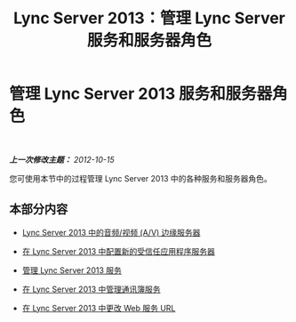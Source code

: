 ﻿---
title: Lync Server 2013：管理 Lync Server 服务和服务器角色
TOCTitle: 管理 Lync Server 2013 服务和服务器角色
ms:assetid: 4c316b2b-9445-49bd-868d-9b537d29b327
ms:mtpsurl: https://technet.microsoft.com/zh-cn/library/JJ688053(v=OCS.15)
ms:contentKeyID: 49888411
ms.date: 05/19/2016
mtps_version: v=OCS.15
ms.translationtype: HT
---

# 管理 Lync Server 2013 服务和服务器角色

 

_**上一次修改主题：** 2012-10-15_

您可使用本节中的过程管理 Lync Server 2013 中的各种服务和服务器角色。

## 本部分内容

  - [Lync Server 2013 中的音频/视频 (A/V) 边缘服务器](lync-server-2013-audio-video-a-v-edge-servers.md)

  - [在 Lync Server 2013 中配置新的受信任应用程序服务器](lync-server-2013-configure-a-new-trusted-application-server.md)

  - [管理 Lync Server 2013 服务](lync-server-2013-managing-lync-server-services.md)

  - [在 Lync Server 2013 中管理通讯簿服务](lync-server-2013-administering-the-address-book-service.md)

  - [在 Lync Server 2013 中更改 Web 服务 URL](lync-server-2013-change-the-web-services-url.md)

